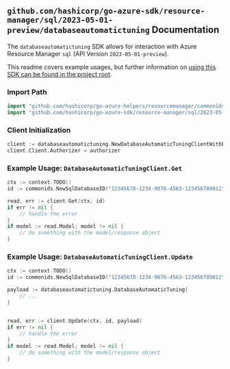 
## `github.com/hashicorp/go-azure-sdk/resource-manager/sql/2023-05-01-preview/databaseautomatictuning` Documentation

The `databaseautomatictuning` SDK allows for interaction with Azure Resource Manager `sql` (API Version `2023-05-01-preview`).

This readme covers example usages, but further information on [using this SDK can be found in the project root](https://github.com/hashicorp/go-azure-sdk/tree/main/docs).

### Import Path

```go
import "github.com/hashicorp/go-azure-helpers/resourcemanager/commonids"
import "github.com/hashicorp/go-azure-sdk/resource-manager/sql/2023-05-01-preview/databaseautomatictuning"
```


### Client Initialization

```go
client := databaseautomatictuning.NewDatabaseAutomaticTuningClientWithBaseURI("https://management.azure.com")
client.Client.Authorizer = authorizer
```


### Example Usage: `DatabaseAutomaticTuningClient.Get`

```go
ctx := context.TODO()
id := commonids.NewSqlDatabaseID("12345678-1234-9876-4563-123456789012", "example-resource-group", "serverValue", "databaseValue")

read, err := client.Get(ctx, id)
if err != nil {
	// handle the error
}
if model := read.Model; model != nil {
	// do something with the model/response object
}
```


### Example Usage: `DatabaseAutomaticTuningClient.Update`

```go
ctx := context.TODO()
id := commonids.NewSqlDatabaseID("12345678-1234-9876-4563-123456789012", "example-resource-group", "serverValue", "databaseValue")

payload := databaseautomatictuning.DatabaseAutomaticTuning{
	// ...
}


read, err := client.Update(ctx, id, payload)
if err != nil {
	// handle the error
}
if model := read.Model; model != nil {
	// do something with the model/response object
}
```
